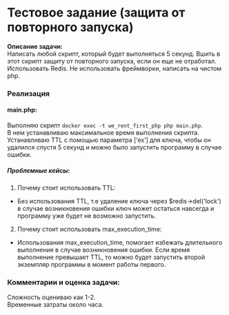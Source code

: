 # Тестовое задание (защита от повторного запуска)

**Описание задачи:**  
Написать любой скрипт, который будет выполняться 5 секунд.
Вшить в этот скрипт защиту от повторного запуска, если он еще не отработал.
Использовать Redis. Не использовать фреймворки, написать на чистом php.

### Реализация

#### main.php:

Выполняю скрипт ``docker exec -t we_rent_first_php php main.php``.  
В нем устанавливаю максимальное время выполнения скрипта.
Устанавливаю TTL с помощью параметра [‘ex’] для ключа, чтобы он удалился спустя 5 секунд и можно было запустить программу в случае ошибки.

##### Проблемные кейсы:

1. Почему стоит использовать TTL:
- Без использования TTL, т.е удаление ключа через $redis->del('lock') в случае возникновения ошибки ключ может остаться навсегда и программу уже будет не возможно запустить.
 
2. Почему стоит использовать max_execution_time:
-  Использования max_execution_time, помогает избежать длительного выполнения в случае возникновения ошибки. Если время выполнение превышает TTL, то можно будет запустить второй экземпляр программы в момент работы первого.

### Комментарии и оценка задачи:

Сложность оцениваю как 1-2.  
Временные затраты около часа.